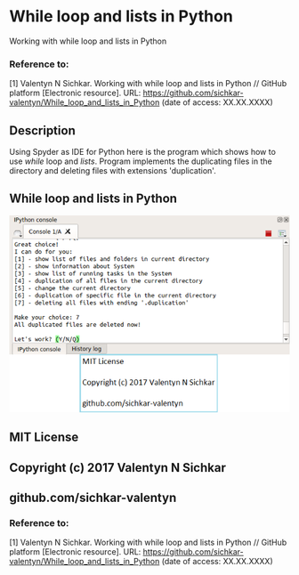 # While loop and lists in Python
Working with while loop and lists in Python

### Reference to:
[1] Valentyn N Sichkar. Working with while loop and lists in Python // GitHub platform [Electronic resource]. URL: https://github.com/sichkar-valentyn/While_loop_and_lists_in_Python (date of access: XX.XX.XXXX)

## Description
Using Spyder as IDE for Python here is the program which shows how to use _while_ loop and _lists_.
Program implements the duplicating files in the directory and deleting files with extensions 'duplication'. 

## While loop and lists in Python
![Result](images/While_loop_and_lists_in_Python.png)

## MIT License
## Copyright (c) 2017 Valentyn N Sichkar
## github.com/sichkar-valentyn
### Reference to:
[1] Valentyn N Sichkar. Working with while loop and lists in Python // GitHub platform [Electronic resource]. URL: https://github.com/sichkar-valentyn/While_loop_and_lists_in_Python (date of access: XX.XX.XXXX)
